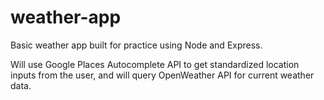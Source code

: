 # weather-app

Basic weather app built for practice using Node and Express.

Will use Google Places Autocomplete API to get standardized location inputs
from the user, and will query OpenWeather API for current weather data.
